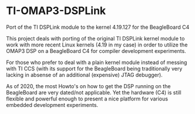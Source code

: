# TI-OMAP3-DSPLink
Port of the TI DSPLink module to the kernel 4.19.127 for the BeagleBoard C4

This project deals with porting of the original TI DSPLink kernel module to
work with more recent Linux kernels (4.19 in my case) in order to utilize
the OMAP3 DSP on a BeagleBoard C4 for compiler development experiments.

For those who prefer to deal with a plain kernel module instead of messing
with TI CCS (with its support for the BeagleBoard being traditionally very
lacking in absense of an additional (expensive) JTAG debugger).

As of 2020, the most Howto's on how to get the DSP running on the BeagleBoard
are very dated/not applicable. Yet the hardware (C4) is still flexible and
powerful enough to present a nice platform for various embedded development
experiments.
